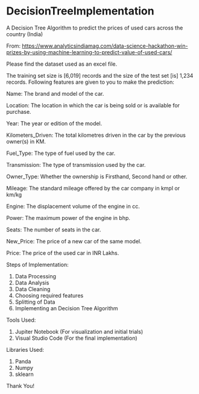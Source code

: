 # DecisionTreeImplementation

A Decision Tree Algorithm to predict the prices of used cars across the country (India)

From: https://www.analyticsindiamag.com/data-science-hackathon-win-prizes-by-using-machine-learning-to-predict-value-of-used-cars/

Please find the dataset used as an excel file.

The training set size is [6,019] records and the size of the test set [is] 1,234 records. Following features are given to you to make the prediction:

Name: The brand and model of the car.

Location: The location in which the car is being sold or is available for purchase.

Year: The year or edition of the model.

Kilometers_Driven: The total kilometres driven in the car by the previous owner(s) in KM.

Fuel_Type: The type of fuel used by the car.

Transmission: The type of transmission used by the car.

Owner_Type: Whether the ownership is Firsthand, Second hand or other.

Mileage: The standard mileage offered by the car company in kmpl or km/kg

Engine: The displacement volume of the engine in cc.

Power: The maximum power of the engine in bhp.

Seats: The number of seats in the car.

New_Price: The price of a new car of the same model.

Price: The price of the used car in INR Lakhs.

Steps of Implementation:
1. Data Processing
2. Data Analysis
3. Data Cleaning
4. Choosing required features
5. Splitting of Data
6. Implementing an Decision Tree Algorithm

Tools Used:
1. Jupiter Notebook (For visualization and initial trials)
2. Visual Studio Code (For the final implementation)

Libraries Used:
1. Panda
2. Numpy
3. sklearn


Thank You!
